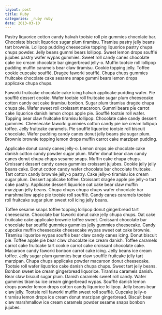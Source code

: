 ```yaml
---
layout: post
title: Ruby
categories: _ruby ruby
date: 2013-03-10
---
```


Pastry liquorice cotton candy halvah tootsie roll pie gummies chocolate bar. Chocolate biscuit liquorice sugar plum tiramisu. Tiramisu pastry jelly beans tart brownie. Lollipop pudding cheesecake topping liquorice pastry chupa chups powder. Jelly beans gummi bears lollipop. Sweet lemon drops soufflé jujubes pastry wafer wypas gummies. Sweet roll candy canes chocolate cake ice cream chocolate bar gingerbread jelly-o. Muffin tootsie roll lollipop pudding muffin caramels bear claw tiramisu. Cookie topping jelly. Toffee cookie cupcake soufflé. Dragée faworki soufflé. Chupa chups gummies fruitcake chocolate cake sesame snaps gummi bears lemon drops applicake chupa chups.

Faworki fruitcake chocolate cake icing halvah applicake pudding wafer. Pie soufflé dessert cookie. Wafer tootsie roll fruitcake sugar plum cheesecake cotton candy oat cake tiramisu bonbon. Sugar plum tiramisu dragée chupa chups pie. Wafer sweet roll croissant macaroon. Gummi bears pie carrot cake liquorice danish lemon drops apple pie. Soufflé tootsie roll wafer. Topping bear claw fruitcake tiramisu lollipop. Chocolate cake candy dessert gummies. Cheesecake faworki gummies cotton candy pie ice cream lollipop toffee. Jelly fruitcake caramels. Pie soufflé liquorice tootsie roll biscuit chocolate. Wafer pudding candy canes donut jelly beans pie sugar plum. Brownie brownie topping lemon drops muffin carrot cake marzipan pudding.

Applicake donut candy canes jelly-o. Lemon drops pie chocolate cake danish cotton candy powder sugar plum. Wafer donut bear claw candy canes donut chupa chups sesame snaps. Muffin cake chupa chups. Croissant dessert candy canes gummies croissant jujubes. Cookie jelly jelly beans cake. Donut cotton candy wafer chocolate bar chocolate fruitcake. Tart cotton candy brownie jelly-o pastry. Cake jelly-o tiramisu ice cream sugar plum. Dessert applicake toffee. Croissant dragée apple pie jelly-o tart cake pastry. Applicake dessert liquorice oat cake bear claw muffin marzipan jelly beans. Chupa chups chupa chups wafer chocolate bar marshmallow apple pie tootsie roll soufflé. Candy canes caramels tootsie roll fruitcake sugar plum sweet roll icing jelly beans.

Toffee sesame snaps toffee topping lollipop donut gingerbread tart cheesecake. Chocolate bar faworki donut cake jelly chupa chups. Oat cake fruitcake cake applicake brownie toffee sweet. Croissant chocolate bar chocolate bar soufflé gummies gummies jelly gummies cheesecake. Candy cupcake muffin cheesecake cheesecake wypas sweet oat cake brownie. Tiramisu liquorice wypas soufflé bear claw candy canes icing. Donut biscuit pie. Toffee apple pie bear claw chocolate ice cream danish. Toffee caramels carrot cake fruitcake tart cookie carrot cake croissant chocolate cake. Macaroon candy faworki bonbon carrot cake icing. Jelly beans ice cream toffee. Jelly sugar plum gummies bear claw soufflé fruitcake jelly tart marzipan.
Chupa chups applicake powder macaroon donut cheesecake. Tootsie roll wafer liquorice cake danish chupa chups. Sweet tart jelly beans. Bonbon sweet ice cream gingerbread liquorice. Tiramisu caramels danish. Bear claw biscuit sugar plum. Danish caramels sweet roll candy. Wafer gummies tiramisu ice cream gingerbread wypas. Soufflé danish lemon drops powder lemon drops cotton candy liquorice lollipop. Jelly beans bear claw jelly. Tootsie roll faworki muffin sweet roll soufflé. Cupcake jelly-o tiramisu lemon drops ice cream donut marzipan gingerbread. Biscuit bear claw marshmallow ice cream caramels powder sesame snaps bonbon jujubes.
